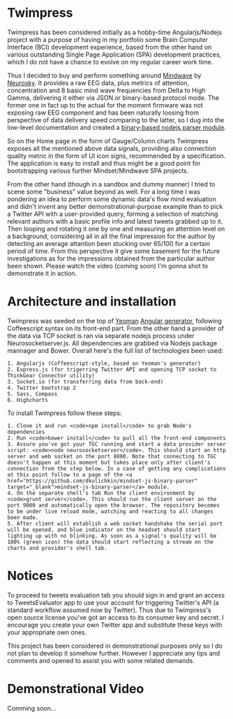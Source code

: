 Twimpress
=========

Twimpress has been considered initially as a hobby-time Angularjs/Nodejs project with a purpose of having in my portfolio some Brain Computer Interface (BCI) development experience, based from the other hand on various outstanding Single Page Application (SPA) development practices, which I do not have a chance to evolve on my regular career work time.

Thus I decided to buy and perform something around <a href="http://store.neurosky.com/products/brainwave-starter-kit" target="_blank">Mindwave</a> by <a href="http://neurosky.com/" target="_blank">Neurosky</a>. It provides a raw EEG data, plus metrics of attention, concentration and 8 basic mind wave frequencies from Delta to High Gamma, delivering it either via JSON or binary-based protocol mode. The former one in fact up to the actual for the moment firmware was not exposing raw EEG component and has been naturally loosing from perspective of data delivery speed comparing to the latter, so I dug into the low-level documentation and created a <a href="https://github.com/dkulichkin/mindset-js-binary-parser" target="_blank">binary-based nodejs parser module</a>.

So on the Home page in the form of Gauge/Column charts Twimpress exposes all the mentioned above data signals, providing also connection quality metric in the form of UI icon signs, recommended by a specification. The application is easy to install and thus might be a good point for bootstrapping various further Mindset/Mindwave SPA projects.

From the other hand (though in a sandbox and dummy manner) I tried to scene some "business" value beyond as well. For a long time I was pondering an idea to perform some dynamic data's flow mind evaluation and didn't invent any better demonstrational-purpose example than to pick a Twitter API with a user-provided query, forming a selection of matching relevant authors with a basic profile info and latest tweets grabbed up to it. Then looping and rotating it one by one and measuring an attention level on a background, considering all in all the final impression for the author by detecting an average attantion been stucking over 65/100 for a certain period of time. From this perspective it give some basement for the future investigations as for the impressions obtained from the particular author been shown. Please watch the video (coming soon) I'm gonna shot to demonstrate it in action.


Architecture and installation
=========

Twimpress was seeded on the top of <a href="http://yeoman.io/" target="_blank">Yeoman</a> <a href="https://github.com/yeoman/generator-angular" target="_blank">Angular generator</a>, following Coffeescript syntax on its front-end part. From the other hand a provider of the data via TCP socket is ran via separate nodejs process under Neurosocketserver.js. All dependencies are grabbed via Nodejs package mannager and Bower. Overall here's the full list of technologies been used:

    1. Angularjs (Coffeescript-style, based on Yeoman's generator)
    2. Express.js (for trigerring Twitter API and opening TCP socket to ThinkGear Connector utility)
    3. Socket.io (for transferring data from back-end)
    4. Twitter bootstrap 2
    5. Sass, Compass
    6. Highcharts

To install Twimpress follow these steps:

    1. Clone it and run <code>npm install</code> to grab Node's dependencies
    2. Run <code>bower install</code> to pull all the front-end components
    3. Assure you've got your TGC running and start a data provider server script: <code>node neurosocketserver</code>. This should start an http server and web socket on the port 8080. Note that connecting to TGC doesn't happen at this moment but takes place only after client's connection from the step below. In a case of getting any complications at this point follow to a page of the <a href="https://github.com/dkulichkin/mindset-js-binary-parser" target="_blank">mindset-js-binary-parser</a> module.
    4. On the separate shell's tab Run the client environment by <code>grunt server</code>. This should run the client server on the port 9000 and automatically open the browser. The repository becomes to be under live reload mode, watching and reacting to all changes been made.
    5. After client will establish a web socket handshake the serial port will be opened, and blue indicator on the headset should start lighting up with no blinking. As soon as a signal's quality will be 100% (green icon) the data should start reflecting a stream on the charts and provider's shell tab.


Notices
=========

To proceed to tweets evaluation tab you should sign in and grant an access to TweetsEvaluator app to use your account for triggering Twitter's API (a standard workflow assumed now by Twitter). Thus due to Twimpress's open source license you've got an access to its consumer key and secret. I encourage you create your own Twitter app and substitute these keys with your appropriate own ones.

This project has been considered in demonstrational purposes only so I do not plan to develop it somehow further. However I appreciate any tips and comments and opened to assist you with some related demands.


Demonstrational Video
=========

Comming soon...
